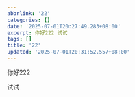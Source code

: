 ```yaml
---
abbrlink: '22'
categories: []
date: '2025-07-01T20:27:49.283+08:00'
excerpt: 你好222 试试 
tags: []
title: '22'
updated: '2025-07-01T20:31:52.557+08:00'
---
```

你好222

试试
